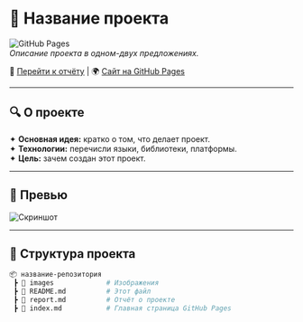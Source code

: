 # 🚀 Название проекта  

![GitHub Pages](https://img.shields.io/badge/GitHub-Pages-blue?logo=github)  
*Описание проекта в одном-двух предложениях.*  

📌 [Перейти к отчёту](report.md) | 🌍 [Сайт на GitHub Pages](https://твой-юзернейм.github.io/название-репозитория/)  

---

## 🔍 О проекте  
✦ **Основная идея:** кратко о том, что делает проект.  
✦ **Технологии:** перечисли языки, библиотеки, платформы.  
✦ **Цель:** зачем создан этот проект.  

---

## 📸 Превью  
![Скриншот](images/your-image.png)  

---

## 📂 Структура проекта  
```bash
📦 название-репозитория  
 ┣ 📂 images             # Изображения  
 ┣ 📜 README.md          # Этот файл  
 ┣ 📜 report.md          # Отчёт о проекте  
 ┣ 📜 index.md           # Главная страница GitHub Pages  
